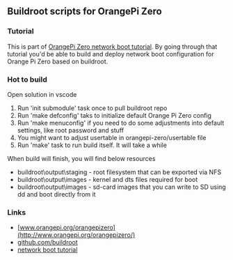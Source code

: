 ## Buildroot scripts for OrangePi Zero

### Tutorial

This is part of [OrangePi Zero network boot tutorial](https://hackaday.io/project/181169-orange-pi-zero-native-network-boot). By going through that tutorial you'd be able to build and deploy network boot configuration for Orange Pi Zero based on buildroot.

### Hot to build

Open solution in vscode

1. Run 'init submodule' task once to pull buildroot repo
1. Run 'make defconfig' taks to initialize default Orange Pi Zero config
1. Run 'make menuconfig' if you need to do some adjustments into default settings, like root password and stuff
1. You might want to adjust usertable in orangepi-zero/usertable file
1. Run 'make' task to run build itself. It will take a while

When build will finish, you will find below resources

- buildroot\output\staging - root filesystem that can be exported via NFS
- buildroot\output\images - kernel and dts files required for boot
- buildroot\output\images - sd-card images that you can write to SD using dd and boot directly from it

### Links

- [www.orangepi.org/orangepizero](http://www.orangepi.org/orangepizero/)
- [github.com/buildroot](https://github.com/buildroot/buildroot)
- [network boot tutorial](https://hackaday.io/project/181169-orange-pi-zero-native-network-boot)

